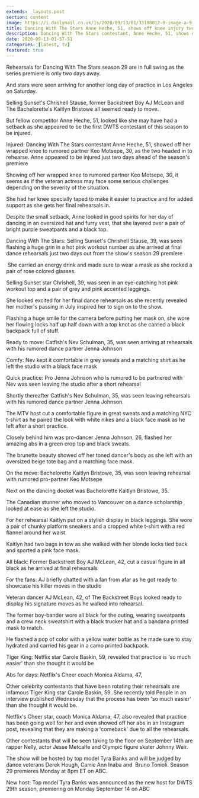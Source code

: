 ```yaml
---
extends: _layouts.post
section: content
image: https://i.dailymail.co.uk/1s/2020/09/13/01/33108012-0-image-a-9_1599957933481.jpg 
title: Dancing With The Stars Anne Heche, 51, shows off knee injury two days before the season 29 premiere 
description: Dancing With The Stars contestant, Anne Heche, 51, shows off her knee injury to her rumored dance partner on Saturday as the show is only two days away from premiering 
date: 2020-09-13-01-57-51 
categories: [latest, tv] 
featured: true 
--- 
```

Rehearsals for Dancing With The Stars season 29 are in full swing as the series premiere is only two days away. 

And stars were seen arriving for another long day of practice in Los Angeles on Saturday. 

Selling Sunset's Chrishell Stause, former Backstreet Boy AJ McLean and The Bachelorette's Kaitlyn Bristowe all seemed ready to move.

But fellow competitor Anne Heche, 51, looked like she may have had a setback as she appeared to be the first DWTS contestant of this season to be injured.

Injured: Dancing With The Stars contestant Anne Heche, 51, showed off her wrapped knee to rumored partner Keo Motsepe, 30, as the two headed in to rehearse. Anne appeared to be injured just two days ahead of the season's premiere

Showing off her wrapped knee to rumored partner Keo Motsepe, 30, it seems as if the veteran actress may face some serious challenges depending on the severity of the situation.  

She had her knee specially taped to make it easier to practice and for added support as she gets her final rehearsals in. 

Despite the small setback, Anne looked in good spirits for her day of dancing in an oversized hat and furry vest, that she layered over a pair of bright purple sweatpants and a black top.   

Dancing With The Stars: Selling Sunset's Chrishell Stause, 39, was seen flashing a huge grin in a hot pink workout number as she arrived at final dance rehearsals just two days out from the show's season 29 premiere

 She carried an energy drink and made sure to wear a mask as she rocked a pair of rose colored glasses.

Selling Sunset star Chrishell, 39, was seen in an eye-catching hot pink workout top and a pair of grey and pink accented leggings. 

She looked excited for her final dance rehearsals as she recently revealed her mother's passing in July inspired her to sign on to the show. 

Flashing a huge smile for the camera before putting her mask on, she wore her flowing locks half up half down with a top knot as she carried a black backpack full of stuff. 

Ready to move: Catfish's Nev Schulman, 35, was seen arriving at rehearsals with his rumored dance partner Jenna Johnson

Comfy: Nev kept it comfortable in grey sweats and a matching shirt as he left the studio with a black face mask 

Quick practice: Pro Jenna Johnson who is rumored to be partnered with Nev was seen leaving the studio after a short rehearsal

Shortly thereafter Catfish's Nev Schulman, 35, was seen leaving rehearsals with his rumored dance partner Jenna Johnson. 

The MTV host cut a comfortable figure in great sweats and a matching NYC t-shirt as he paired the look with white nikes and a black face mask as he left after a short practice. 

Closely behind him was pro-dancer Jenna Johnson, 26, flashed her amazing abs in a green crop top and black sweats. 

The brunette beauty showed off her toned dancer's body as she left with an oversized beige tote bag and a matching face mask.

On the move: Bachelorette Kaitlyn Bristowe, 35, was seen leaving rehearsal with rumored pro-partner Keo Motsepe

Next on the dancing docket was Bachelorette Kaitlyn Bristowe, 35. 

The Canadian stunner who moved to Vancouver on a dance scholarship looked at ease as she left the studio.

For her rehearsal Kaitlyn put on a stylish display in black leggings. She wore a pair of chunky platform sneakers and a cropped white t-shirt with a red flannel around her waist. 

Kaitlyn had two bags in tow as she walked with her blonde locks tied back and sported a pink face mask.  

All black: Former Backstreet Boy AJ McLean, 42, cut a casual figure in all black as he arrived at final rehearsals

For the fans: AJ briefly chatted with a fan from afar as he got ready to showcase his killer moves in the studio

Veteran dancer AJ McLean, 42, of The Backstreet Boys looked ready to display his signature moves as he walked into rehearsal. 

The former boy-bander wore all black for the outing, wearing sweatpants and a crew neck sweatshirt with a black trucker hat and a bandana printed mask to match. 

He flashed a pop of color with a yellow water bottle as he made sure to stay hydrated and carried his gear in a camo printed backpack. 

Tiger King: Netflix star Carole Baskin, 59, revealed that practice is 'so much easier' than she thought it would be 

Abs for days: Netflix's Cheer coach Monica Aldama, 47, 

Other celebrity contestants that have been rotating their rehearsals are infamous Tiger King star Carole Baskin, 59. She recently told People in an interview published Wednesday that the process has been 'so much easier' than she thought it would be. 

Netflix's Cheer star, coach Monica Aldama, 47, also revealed that practice has been going well for her and even showed off her abs in an Instagram post, revealing that they are making a 'comeback' due to all the rehearsals. 

Other contestants that will be seen taking to the floor on September 14th are rapper Nelly, actor Jesse Metcalfe and Olympic figure skater Johnny Weir. 

The show will be hosted by top model Tyra Banks and will be judged by dance veterans Derek Hough, Carrie Ann Inaba and  Bruno Tonioli. Season 29 premieres Monday at 8pm ET on ABC. 

New host: Top model Tyra Banks was announced as the new host for DWTS 29th season, premiering on Monday September 14 on ABC

 

